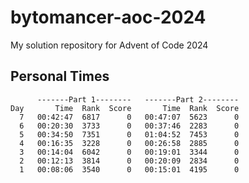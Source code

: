# bytomancer-aoc-2024
My solution repository for Advent of Code 2024

## Personal Times
```
      -------Part 1--------   -------Part 2--------
Day       Time  Rank  Score       Time  Rank  Score
  7   00:42:47  6817      0   00:47:07  5623      0
  6   00:20:30  3733      0   00:37:46  2283      0
  5   00:34:50  7351      0   01:04:52  7453      0
  4   00:16:35  3228      0   00:26:58  2885      0
  3   00:14:04  6042      0   00:19:01  3344      0
  2   00:12:13  3814      0   00:20:09  2834      0
  1   00:08:06  3540      0   00:15:01  4195      0
```
